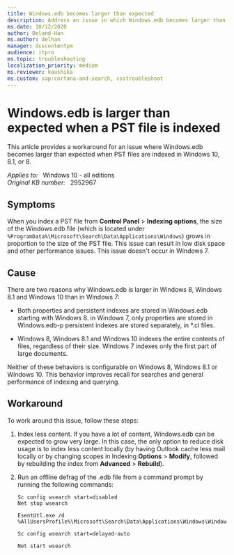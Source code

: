 ```yaml
---
title: Windows.edb becomes larger than expected
description: Address an issue in which Windows.edb becomes larger than expected when PST files are indexed in Windows 10, 8.1, or 8.
ms.date: 10/12/2020
author: Deland-Han
ms.author: delhan
manager: dcscontentpm
audience: itpro
ms.topic: troubleshooting
localization_priority: medium
ms.reviewer: kaushika
ms.custom: sap:cortana-and-search, csstroubleshoot
---
```

# Windows.edb is larger than expected when a PST file is indexed

This article provides a workaround for an issue where Windows.edb becomes larger than expected when PST files are indexed in Windows 10, 8.1, or 8.

_Applies to:_ &nbsp; Windows 10 - all editions  
_Original KB number:_ &nbsp; 2952967

## Symptoms

When you index a PST file from **Control Panel** > **Indexing options**, the size of the Windows.edb file (which is located under `%ProgramData%\Microsoft\Search\Data\Applications\Windows`) grows in proportion to the size of the PST file. This issue can result in low disk space and other performance issues. This issue doesn't occur in Windows 7.

## Cause

There are two reasons why Windows.edb is larger in Windows 8, Windows 8.1 and Windows 10 than in Windows 7:

- Both properties and persistent indexes are stored in Windows.edb starting with Windows 8. in Windows 7, only properties are stored in Windows.edb-p persistent indexes are stored separately, in *.ci files.  

- Windows 8, Windows 8.1 and Windows 10 indexes the entire contents of files, regardless of their size. Windows 7 indexes only the first part of large documents.

Neither of these behaviors is configurable on Windows 8, Windows 8.1 or Windows 10. This behavior improves recall for searches and general performance of indexing and querying.

## Workaround

To work around this issue, follow these steps:

1. Index less content. If you have a lot of content, Windows.edb can be expected to grow very large. In this case, the only option to reduce disk usage is to index less content locally (by having Outlook cache less mail locally or by changing scopes in Indexing **Options** > **Modify**, followed by rebuilding the index from **Advanced** > **Rebuild**).

2. Run an offline defrag of the .edb file from a command prompt by running the following commands:

    ```console
    Sc config wsearch start=disabled
    Net stop wsearch

    EsentUtl.exe /d %AllUsersProfile%\Microsoft\Search\Data\Applications\Windows\Windows.edb

    Sc config wsearch start=delayed-auto

    Net start wsearch
    ```
